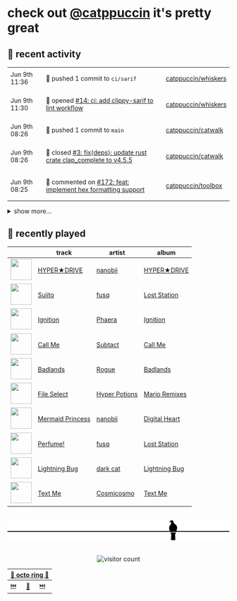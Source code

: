 # check out [@catppuccin](https://github.com/catppuccin) it's pretty great

## 📅 recent activity

<!-- SCRIPT:REPLACE:GITHUB -->
<table>
<tbody>
<tr>
<td><span title='2024-06-09T11:36:40+00:00'>Jun 9th 11:36</span></td>
<td>

🚢 pushed 1 commit to `ci/sarif`

</td>
<td>

[catppuccin/whiskers](https://github.com/catppuccin/whiskers)

</td>
</tr>
<tr>
<td><span title='2024-06-09T11:30:05+00:00'>Jun 9th 11:30</span></td>
<td>

🚀 opened [#14: ci: add clippy-sarif to lint workflow](https://github.com/catppuccin/whiskers/pull/14)

</td>
<td>

[catppuccin/whiskers](https://github.com/catppuccin/whiskers)

</td>
</tr>
<tr>
<td><span title='2024-06-09T08:26:35+00:00'>Jun 9th 08:26</span></td>
<td>

🚢 pushed 1 commit to `main`

</td>
<td>

[catppuccin/catwalk](https://github.com/catppuccin/catwalk)

</td>
</tr>
<tr>
<td><span title='2024-06-09T08:26:34+00:00'>Jun 9th 08:26</span></td>
<td>

🎉 closed [#3: fix(deps): update rust crate clap_complete to v4.5.5](https://github.com/catppuccin/catwalk/pull/3)

</td>
<td>

[catppuccin/catwalk](https://github.com/catppuccin/catwalk)

</td>
</tr>
<tr>
<td><span title='2024-06-09T08:25:42+00:00'>Jun 9th 08:25</span></td>
<td>

💬 commented on [#172: feat: implement hex formatting support](https://github.com/catppuccin/toolbox/pull/172)

</td>
<td>

[catppuccin/toolbox](https://github.com/catppuccin/toolbox)

</td>
</tr>
</tbody>
</table>

<details>
<summary>show more...</summary>
<table>
<tbody>
<tr>
<td><span title='2024-06-08T19:03:31+00:00'>Jun 8th 19:03</span></td>
<td>

🚢 pushed 1 commit to `main`

</td>
<td>

[catppuccin/st](https://github.com/catppuccin/st)

</td>
</tr>
<tr>
<td><span title='2024-06-08T19:03:30+00:00'>Jun 8th 19:03</span></td>
<td>

🎉 closed [#7: docs: fix preview display](https://github.com/catppuccin/st/pull/7)

</td>
<td>

[catppuccin/st](https://github.com/catppuccin/st)

</td>
</tr>
<tr>
<td><span title='2024-06-08T18:25:48+00:00'>Jun 8th 18:25</span></td>
<td>

💬 commented on [#6: chore: preview images](https://github.com/catppuccin/st/pull/6)

</td>
<td>

[catppuccin/st](https://github.com/catppuccin/st)

</td>
</tr>
<tr>
<td><span title='2024-06-08T18:25:09+00:00'>Jun 8th 18:25</span></td>
<td>

🚢 pushed 1 commit to `main`

</td>
<td>

[catppuccin/st](https://github.com/catppuccin/st)

</td>
</tr>
<tr>
<td><span title='2024-06-08T18:25:08+00:00'>Jun 8th 18:25</span></td>
<td>

🎉 closed [#6: chore: preview images](https://github.com/catppuccin/st/pull/6)

</td>
<td>

[catppuccin/st](https://github.com/catppuccin/st)

</td>
</tr>
<tr>
<td><span title='2024-06-08T18:24:57+00:00'>Jun 8th 18:24</span></td>
<td>

🚢 pushed 1 commit to `chore/previews`

</td>
<td>

[catppuccin/st](https://github.com/catppuccin/st)

</td>
</tr>
<tr>
<td><span title='2024-06-08T15:39:49+00:00'>Jun 8th 15:39</span></td>
<td>

🚢 pushed 1 commit to `main`

</td>
<td>

[catppuccin/st](https://github.com/catppuccin/st)

</td>
</tr>
<tr>
<td><span title='2024-06-08T15:39:48+00:00'>Jun 8th 15:39</span></td>
<td>

🎉 closed [#5: refactor: use whiskers](https://github.com/catppuccin/st/pull/5)

</td>
<td>

[catppuccin/st](https://github.com/catppuccin/st)

</td>
</tr>
<tr>
<td><span title='2024-06-08T15:39:25+00:00'>Jun 8th 15:39</span></td>
<td>

🔍 reviewed [#5: refactor: use whiskers](https://github.com/catppuccin/st/pull/5)

</td>
<td>

[catppuccin/st](https://github.com/catppuccin/st)

</td>
</tr>
<tr>
<td><span title='2024-06-08T09:10:16+00:00'>Jun 8th 09:10</span></td>
<td>

🚢 pushed 1 commit to `main`

</td>
<td>

[catppuccin/whiskers](https://github.com/catppuccin/whiskers)

</td>
</tr>
<tr>
<td><span title='2024-06-08T09:10:16+00:00'>Jun 8th 09:10</span></td>
<td>

🎉 closed [#12: build(cargo): remove incorrect tag](https://github.com/catppuccin/whiskers/pull/12)

</td>
<td>

[catppuccin/whiskers](https://github.com/catppuccin/whiskers)

</td>
</tr>
<tr>
<td><span title='2024-06-07T22:18:46+00:00'>Jun 7th 22:18</span></td>
<td>

💬 commented on [#16: Bat theme looks different than same theme in Helix?](https://github.com/catppuccin/bat/issues/16)

</td>
<td>

[catppuccin/bat](https://github.com/catppuccin/bat)

</td>
</tr>
<tr>
<td><span title='2024-06-07T19:23:07+00:00'>Jun 7th 19:23</span></td>
<td>

💬 commented on [#45: docs: update previews](https://github.com/catppuccin/helix/pull/45)

</td>
<td>

[catppuccin/helix](https://github.com/catppuccin/helix)

</td>
</tr>
<tr>
<td><span title='2024-06-07T19:14:32+00:00'>Jun 7th 19:14</span></td>
<td>

💬 commented on [#16: Bat theme looks different than same theme in Helix?](https://github.com/catppuccin/bat/issues/16)

</td>
<td>

[catppuccin/bat](https://github.com/catppuccin/bat)

</td>
</tr>
<tr>
<td><span title='2024-06-07T19:12:15+00:00'>Jun 7th 19:12</span></td>
<td>

🚢 pushed 1 commit to `main`

</td>
<td>

[catppuccin/helix](https://github.com/catppuccin/helix)

</td>
</tr>
<tr>
<td><span title='2024-06-07T19:12:14+00:00'>Jun 7th 19:12</span></td>
<td>

🎉 closed [#45: docs: update previews](https://github.com/catppuccin/helix/pull/45)

</td>
<td>

[catppuccin/helix](https://github.com/catppuccin/helix)

</td>
</tr>
</tbody>
</table>
</details>
<!-- SCRIPT:REPLACE:GITHUB -->

## 🎵 recently played

<!-- SCRIPT:REPLACE:SPOTIFY -->
| | track | artist | album |
| - | - | - | - |
| <img src="https://i.scdn.co/image/ab67616d00004851c7b06503ea51535b5b986a16" width="48" height="48"> | [HYPER★DRIVE](https://open.spotify.com/track/7B24A46hAbb1nPKhj1MkIl) | [nanobii](https://open.spotify.com/artist/7mUsBZ6g6BbAu2MBU8Nsu3) | [HYPER★DRIVE](https://open.spotify.com/track/7B24A46hAbb1nPKhj1MkIl) |
| <img src="https://i.scdn.co/image/ab67616d0000485139f3ace7a490b1073890f52c" width="48" height="48"> | [Suiito](https://open.spotify.com/track/07RPEOwBOCHQcyEbV0uYxL) | [fusq](https://open.spotify.com/artist/0q0K0FV5t8OnVpbIQTXOhI) | [Lost Station](https://open.spotify.com/track/07RPEOwBOCHQcyEbV0uYxL) |
| <img src="https://i.scdn.co/image/ab67616d00004851bee4d5f60534f5fdf970c0a7" width="48" height="48"> | [Ignition](https://open.spotify.com/track/7jj4HqEwNuwkBKbss0Ci2v) | [Phaera](https://open.spotify.com/artist/2AGumVLrXJSKuVQuAKEzYz) | [Ignition](https://open.spotify.com/track/7jj4HqEwNuwkBKbss0Ci2v) |
| <img src="https://i.scdn.co/image/ab67616d00004851fd203220392d6d22bb51a1a2" width="48" height="48"> | [Call Me](https://open.spotify.com/track/6uk4CUNfCc0Aqyn3w54dJK) | [Subtact](https://open.spotify.com/artist/6kx1NiHogZzkSU7lHMc3Ow) | [Call Me](https://open.spotify.com/track/6uk4CUNfCc0Aqyn3w54dJK) |
| <img src="https://i.scdn.co/image/ab67616d0000485193766026355ff27d4c3994cc" width="48" height="48"> | [Badlands](https://open.spotify.com/track/5lyyezhTRF3zT5aIzBEDo4) | [Rogue](https://open.spotify.com/artist/3zuevuwyBq4MiQzPB3nvW2) | [Badlands](https://open.spotify.com/track/5lyyezhTRF3zT5aIzBEDo4) |
| <img src="https://i.scdn.co/image/ab67616d00004851597aad37aa017e14f0602a75" width="48" height="48"> | [File Select](https://open.spotify.com/track/4oR3H2CZKBzLOloYWtpSPg) | [Hyper Potions](https://open.spotify.com/artist/1KkjjsBwGqU2YjS9OIucZV) | [Mario Remixes](https://open.spotify.com/track/4oR3H2CZKBzLOloYWtpSPg) |
| <img src="https://i.scdn.co/image/ab67616d0000485142b962263205c78be0cb8970" width="48" height="48"> | [Mermaid Princess](https://open.spotify.com/track/2GsOqHxi7Ukzc9WSkKvRJN) | [nanobii](https://open.spotify.com/artist/7mUsBZ6g6BbAu2MBU8Nsu3) | [Digital Heart](https://open.spotify.com/track/2GsOqHxi7Ukzc9WSkKvRJN) |
| <img src="https://i.scdn.co/image/ab67616d0000485139f3ace7a490b1073890f52c" width="48" height="48"> | [Perfume!](https://open.spotify.com/track/6BGbt6NGG5LGGqKdwAzzS8) | [fusq](https://open.spotify.com/artist/0q0K0FV5t8OnVpbIQTXOhI) | [Lost Station](https://open.spotify.com/track/6BGbt6NGG5LGGqKdwAzzS8) |
| <img src="https://i.scdn.co/image/ab67616d00004851b73d39ad0c417505b89f88d4" width="48" height="48"> | [Lightning Bug](https://open.spotify.com/track/1s8i8AglQv8YivibWcNLnR) | [dark cat](https://open.spotify.com/artist/0CW3aaY5gtWFStE6Vj6ZHI) | [Lightning Bug](https://open.spotify.com/track/1s8i8AglQv8YivibWcNLnR) |
| <img src="https://i.scdn.co/image/ab67616d0000485126c840ef1f965c17c16c8a5c" width="48" height="48"> | [Text Me](https://open.spotify.com/track/4YY3NhFCdBj4yfdHZiWrqX) | [Cosmicosmo](https://open.spotify.com/artist/6JtJWLtwanDAmk4UMLFJ2v) | [Text Me](https://open.spotify.com/track/4YY3NhFCdBj4yfdHZiWrqX) |

<!-- SCRIPT:REPLACE:SPOTIFY -->

<br>

<div align="center">

<picture>
    <source media="(prefers-color-scheme: light)" srcset="assets/pigeon-light.svg">
    <source media="(prefers-color-scheme: dark)" srcset="assets/pigeon-dark.svg">
    <img alt="pigeon sitting on a wire" src="assets/pigeon-light.svg">
</picture>

<br>
<br>

![visitor count](https://profile-counter.glitch.me/backwardspy/count.svg)

<table>
    <thead>
        <th colspan="3"><a href="https://octo-ring.com">🐙 octo ring 🐙</a></th>
    </thead>
    <tbody>
        <td><a href="https://octo-ring.com/p/backwardspy/prev">⏮️</a></td>
        <td><a href="https://octo-ring.com/p/backwardspy/random">🔀</a></td>
        <td><a href="https://octo-ring.com/p/backwardspy/next">⏭️</a></td>
    </tbody>
</table>

</div>
